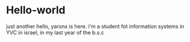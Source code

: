 # Hello-world
just another
hello, yaronx is here.
i'm a student fot information systems in YVC in israel, in my last year of the b.s.c
